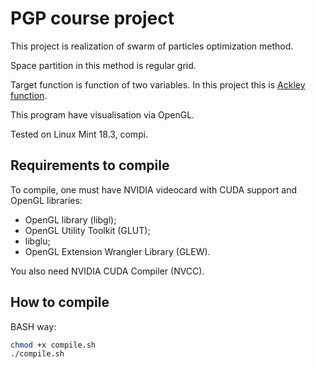 # PGP course project

This project is realization of swarm of particles optimization method.

Space partition in this method is regular grid.

Target function is function of two variables. In this project this is [Ackley function](https://en.wikipedia.org/wiki/Ackley_function).

This program have visualisation via OpenGL.

Tested on Linux Mint 18.3, compi.

## Requirements to compile

To compile, one must have NVIDIA videocard with CUDA support and OpenGL libraries: 
 * OpenGL library (libgl);
 * OpenGL Utility Toolkit (GLUT);
 * libglu;
 * OpenGL Extension Wrangler Library (GLEW).
 
You also need NVIDIA CUDA Compiler (NVCC).

## How to compile

BASH way:

```bash
chmod +x compile.sh
./compile.sh
```
